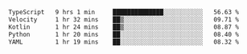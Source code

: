 <!-- <img align='right' src="https://github-readme-stats-eight-rose-90.vercel.app
/api?username=JesusJimenezG&show_icons=true&theme=radical">

### Hi there 👋 My name is Jesús.
- I'm a Computer Engineering student.
- I'm currently working as a Full stack Web developer and native Android Developer.

- Proghead.
- Inlärning svenska
- I also like to translate music on my YouTube channel. [![YouTube Views](https://img.shields.io/youtube/channel/views/UCWnlcC4_sV9Imcy9ysQpxHA?style=social)](https://www.youtube.com/channel/UCWnlcC4_sV9Imcy9ysQpxHA) -->
<!-- ![banner](https://github.com/JesusJimenezG/JesusJimenezG/blob/main/1.png) -->

<!--START_SECTION:waka-->

```txt
TypeScript   9 hrs 1 min     ██████████████░░░░░░░░░░░   56.63 %
Velocity     1 hr 32 mins    ██▒░░░░░░░░░░░░░░░░░░░░░░   09.71 %
Kotlin       1 hr 24 mins    ██▒░░░░░░░░░░░░░░░░░░░░░░   08.87 %
Python       1 hr 20 mins    ██░░░░░░░░░░░░░░░░░░░░░░░   08.40 %
YAML         1 hr 19 mins    ██░░░░░░░░░░░░░░░░░░░░░░░   08.32 %
```

<!--END_SECTION:waka-->

<!--
**JesusJimenezG/JesusJimenezG** is a ✨ _special_ ✨ repository because its `README.md` (this file) appears on your GitHub profile.

Here are some ideas to get you started:

- 🔭 I’m currently working on ...
- 🌱 I’m currently learning ...
- 👯 I’m looking to collaborate on ...
- 🤔 I’m looking for help with ...
- 💬 Ask me about ...
- 📫 How to reach me: ...
- 😄 Pronouns: ...
- ⚡ Fun fact: ...
-->
